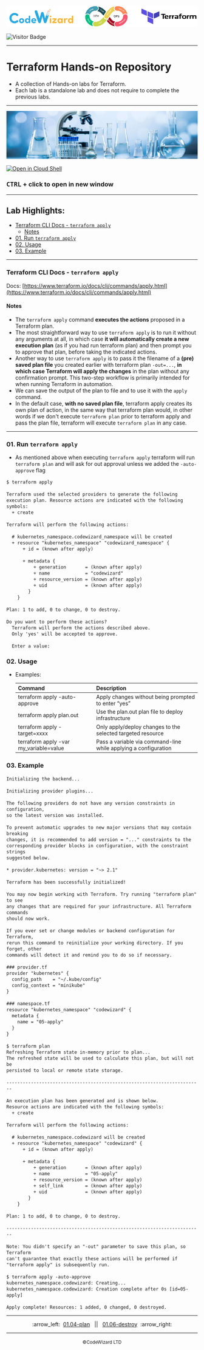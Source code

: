 ![](../../../resources/terraform-logos.png)

![Visitor Badge](https://visitor-badge.laobi.icu/badge?page_id=nirgeier)

---

<!-- omit from toc -->
# Terraform Hands-on Repository

- A collection of Hands-on labs for Terraform.
- Each lab is a standalone lab and does not require to complete the previous labs.

---

![](../../../resources/lab.jpg)

[![Open in Cloud Shell](https://gstatic.com/cloudssh/images/open-btn.svg)](https://console.cloud.google.com/cloudshell/editor?cloudshell_git_repo=https://github.com/nirgeier/TerraformLabs)

<!-- omit from toc -->
### **<kbd>CTRL</kbd> + click to open in new window**

<!-- inPage TOC start -->

---
<!-- omit from toc -->
## Lab Highlights:
- [Terraform CLI Docs - `terraform apply`](#terraform-cli-docs---terraform-apply)
  - [Notes](#notes)
- [01. Run `terraform apply`](#01-run-terraform-apply)
- [02. Usage](#02-usage)
- [03. Example](#03-example)

---

<!-- inPage TOC end -->

### Terraform CLI Docs - `terraform apply`

Docs: [https://www.terraform.io/docs/cli/commands/apply.html](https://www.terraform.io/docs/cli/commands/apply.html)

#### Notes

- The `terraform apply` command **executes the actions** proposed in a Terraform plan.
- The most straightforward way to use `terraform apply` is to run it without any arguments at all, in which case **it will automatically create a new execution plan** (as if you had run terraform plan) and then prompt you to approve that plan, before taking the indicated actions.
- Another way to use `terraform apply` is to pass it the filename of a **(pre) saved plan file** you created earlier with terraform plan `-out=...`, **in which case Terraform will apply the changes** in the plan without any confirmation prompt. This two-step workflow is primarily intended for when running Terraform in automation.
- We can save the output of the plan to file and to use it with the `apply` command.
- In the default case, **with no saved plan file**, terraform apply creates its own plan of action, in the same way that terraform plan would, in other words if we don't execute `terraform plan` prior to terraform apply and pass the plan file, terraform will execute `terraform plan` in any case.

---

### 01. Run `terraform apply`

- As mentioned above when executing `terraform apply` terraform will run `terraform plan` and will ask for out approval unless we added the `-auto-approve` flag

```hcl
$ terraform apply

Terraform used the selected providers to generate the following execution plan. Resource actions are indicated with the following symbols:
  + create

Terraform will perform the following actions:

  # kubernetes_namespace.codewizard_namespace will be created
  + resource "kubernetes_namespace" "codewizard_namespace" {
      + id = (known after apply)

      + metadata {
          + generation       = (known after apply)
          + name             = "codewizard"
          + resource_version = (known after apply)
          + uid              = (known after apply)
        }
    }

Plan: 1 to add, 0 to change, 0 to destroy.

Do you want to perform these actions?
  Terraform will perform the actions described above.
  Only 'yes' will be accepted to approve.

  Enter a value:
```

### 02. Usage

- Examples:

  | Command                                | Description                                                     |
  | -------------------------------------- | --------------------------------------------------------------- |
  | terraform apply -auto-approve          | Apply changes without being prompted to enter “yes”             |
  | terraform apply plan.out               | Use the plan.out plan file to deploy infrastructure             |
  | terraform apply -target=xxxx           | Only apply/deploy changes to the selected targeted resource     |
  | terraform apply -var my_variable=value | Pass a variable via command-line while applying a configuration |

### 03. Example

```hcl
Initializing the backend...

Initializing provider plugins...

The following providers do not have any version constraints in configuration,
so the latest version was installed.

To prevent automatic upgrades to new major versions that may contain breaking
changes, it is recommended to add version = "..." constraints to the
corresponding provider blocks in configuration, with the constraint strings
suggested below.

* provider.kubernetes: version = "~> 2.1"

Terraform has been successfully initialized!

You may now begin working with Terraform. Try running "terraform plan" to see
any changes that are required for your infrastructure. All Terraform commands
should now work.

If you ever set or change modules or backend configuration for Terraform,
rerun this command to reinitialize your working directory. If you forget, other
commands will detect it and remind you to do so if necessary.

### provider.tf
provider "kubernetes" {
  config_path    = "~/.kube/config"
  config_context = "minikube"
}

### namespace.tf
resource "kubernetes_namespace" "codewizard" {
  metadata {
    name = "05-apply"
  }
}

$ terraform plan
Refreshing Terraform state in-memory prior to plan...
The refreshed state will be used to calculate this plan, but will not be
persisted to local or remote state storage.

------------------------------------------------------------------------

An execution plan has been generated and is shown below.
Resource actions are indicated with the following symbols:
  + create

Terraform will perform the following actions:

  # kubernetes_namespace.codewizard will be created
  + resource "kubernetes_namespace" "codewizard" {
      + id = (known after apply)

      + metadata {
          + generation       = (known after apply)
          + name             = "05-apply"
          + resource_version = (known after apply)
          + self_link        = (known after apply)
          + uid              = (known after apply)
        }
    }

Plan: 1 to add, 0 to change, 0 to destroy.

------------------------------------------------------------------------

Note: You didn't specify an "-out" parameter to save this plan, so Terraform
can't guarantee that exactly these actions will be performed if
"terraform apply" is subsequently run.

$ terraform apply -auto-approve
kubernetes_namespace.codewizard: Creating...
kubernetes_namespace.codewizard: Creation complete after 0s [id=05-apply]

Apply complete! Resources: 1 added, 0 changed, 0 destroyed.
```

<!-- navigation start -->

---

<div align="center">
:arrow_left:&nbsp;
  <a href="../01.04-plan">01.04-plan</a>
&nbsp;&nbsp;||&nbsp;&nbsp;  <a href="../01.06-destroy">01.06-destroy</a>
  &nbsp;:arrow_right:</div>

---

<div align="center">
  <small>&copy;CodeWizard LTD</small>
</div>
<!-- navigation end -->